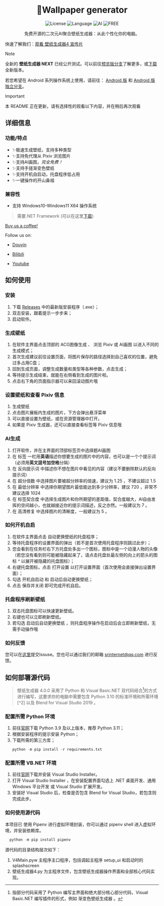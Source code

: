 # <div align="center">🥳Wallpaper generator</div>
<p align="center">
 <img src="https://img.shields.io/badge/license-GPL_3.0%20license-yellow" alt="License">
 <img src="https://img.shields.io/badge/language-python-blue" alt="Language">
 <img src="https://img.shields.io/badge/AI-Stable%20Diffusion-red" alt="AI">
 <img src="https://img.shields.io/badge/FREE-100%25-brightgreen" alt="FREE">
</p>
 <div align="center">免费开源的二次元AI聚合壁纸生成器：从此个性化你的电脑。</div>
 
 快速了解我们：[观看 壁纸生成器4 宣传片](https://www.bilibili.com/video/BV1piHdeGEk8/?share_source=copy_web&vd_source=30d79003a7fdec2cbcfbe2d49d21ea9a)

> [!NOTE]
> 全新的 **壁纸生成器 NEXT** 已经公开测试。可以前往[预览版分支](https://github.com/SRInternet-Studio/Wallpaper-generator/tree/NEXT-PREVIEW)了解更多，或[下载](https://github.com/SRInternet-Studio/Wallpaper-generator/releases)全新版本。
> 
> 若您希望在 Android 系列操作系统上使用，请前往： [Android 版](https://github.com/SRInternet/Wallpaper-generator-for-android/) 和 [Android 版独立分支](https://github.com/SRInternet/Pixiv-generator/)。

> [!IMPORTANT]  
> 本 README 正在更新，请有选择性的观看以下内容，并在稍后再次观看

## 详细信息

### 功能/特点
- ✨极速生成壁纸，支持多种类型
- ✨支持免代理从 Pixiv 浏览图片
- ✨支持AI画图，_完全免费！_
- ✨支持手搓渐变色壁纸
- ✨支持开机自启动，托盘程序低占用
- ✨一键操作的开山鼻祖

### 兼容性
- 支持 Windows10-Windows11 X64 操作系统

> 需要.NET Framework (可以在这里[下载](https://download.microsoft.com/download/6/e/4/6e483240-dd87-40cd-adf4-0c47f5695b49/NDP481-Web.exe))


[Buy us a coffee!](https://afdian.com/a/srinternet)


Follow us on:

 - [Douyin](https://www.douyin.com/user/MS4wLjABAAAATzdjtBBrLLCn69TtPMeseuEUzztbNZzw-9f13adrfiM?relation=0&vid=7143257533807873316)

 - [Bilibili](https://space.bilibili.com/1969160969)

 - [Youtube](https://www.youtube.com/channel/UCEPXlJTTAoKun8cYY1ix3ew)

## 如何使用

### 安装
1. 下载 [Releases](https://github.com/SRInternet-studio/Wallpaper-generator/releases) 中的最新版安装程序（.exe）；
2. 双击安装，跟着提示一步步来；
3. 启动软件。

### 生成壁纸
1. 在软件主界面点击顶部的 ACG图像生成 、 浏览 Pixiv 或 AI画图 以进入不同的生成模式；
2. 首次生成建议前往设置页面，将图片保存的路径选择到自己喜欢的位置，避免过多占用C盘；
3. 回到生成页面，调整生成数量和类型等各种参数，点击生成；
5. 等待提示生成结束，就能在右侧看到生成的图片啦。
6. 点击右下角的页面指示器可以来回滚动图片哦

### 设置壁纸和查看 Pixiv 信息
1. 生成壁纸
2. 点击图片展板内生成的图片，下方会弹出悬浮菜单
3. 可以直接设置为壁纸，或在资源管理器中打开。
4. 如果是 Pixiv 生成器，还可以直接查看标签等 Pixiv 信息哦

### AI生成
1. 打开软件，并在主界面的顶部标签页中选择题AI画图
2. 在 标签 一栏用**英语**描述你想要生成的图片中的内容，也可以是一个个提示词（必须用**英文逗号加空格**分隔）
3. 在 反向提示词 中描述你不想在图片中看见的内容（建议不要删除默认的反向提示词）
4. 在 超分倍数 中选择图片要被超分辨率的倍速，建议为 1.25 ，不建议超过 1.5
5. 在 最低分辨率 中选择你期望图片最低能达到多少分辨率，建议 720 ，非常不建议选择 1024
6. 在 标签契合度 中选择生成图片和你所期望的差距值，契合度越大，AI自由发挥的空间越小，也就越接近你的提示词描述，反之亦然。一般建议为 7 。
7. 在 高清修复 中选择图片的清晰度，一般建议为 5 。

### 如何开机自启
1. 在软件主界面点击 自动更换壁纸的托盘程序；
2. 等待托盘程序的设置界面的弹出（若不是首次使用托盘程序则跳过此步）；
3. 您会看到在任务栏右下方托盘处多出一个图标，图标中是一个动漫人物的头像（若您没有看到则可能被隐藏起来了，请点击托盘处最左侧的向上的箭头的图标 *^* 以展开被隐藏的托盘图标）；
4. 右键托盘图标，点击 打开设置 以打开设置界面（首次使用会直接弹出设置界面）；
5. 勾选 开机自启动 和 启动后自动更换壁纸；
6. 点击 保存并关闭 即可完成开机自启。

### 托盘程序刷新壁纸
1. 双击托盘图标可以快速更新壁纸。
2. 右键也可以立即刷新壁纸。
3. 若勾选 启动后自动更换壁纸 ，则托盘程序操作在启动后会立即刷新壁纸，无需手动操作哦

### 如何反馈
您可以在[这里](https://github.com/SRInternet-studio/Wallpaper-generator/issues/new)提交Issuse。您也可以通过我们的邮箱 srinternet@qq.com 进行反馈。

## 如何部署源代码
> 壁纸生成器 4.0.0 采用了 Python 和 Visual Basic.NET 双代码结合[^1]的方式进行编写，这要求你的电脑中需要包含 Python 3.10 的标准环境和所需环境[^2] 以及 Blend for Visual Studio 2019 。

### 配置所需 Python 环境
1. 前往[官网](https://www.python.org)下载 Python 3.9 及以上版本，推荐 Python 3.11；
2. 根据安装程序的提示安装 Python；
3. 下载所需的第三方库；
   ```python
   python -m pip install -r requirements.txt
   ```

### 配置所需 VB.NET 环境
1. 前往[官网](https://visualstudio.microsoft.com)下载并安装 Visual Studio Installer。
2. 打开 Visual Studio Installer ，在安装配置界面勾选上 .NET 桌面开发、通用 Windows 平台开发 或 Visual Studio 扩展开发。
3. 安装好 Visual Studio 后，检查是否包含 Blend for Visual Studio，若包含则完成此步。

### 如何使用源代码
本项目已 使用 Pipenv 进行虚拟环境封装，你可以通过 pipenv shell 进入虚拟环境，并安装依赖库。
 ```python
   python -m pip install pipenv
   ```

源代码的目录结构层次如下：
1. V4Main.pyw 主程序主口程序，包括调起主程序 setup_ui 和启动时的 splashscreen
2. 壁纸生成器4.py 为主程序文件，包含壁纸生成器操作界面和全部核心代码实现。


[^1]: 指部分代码采用了 Python 编写主界面和绝大部分核心部分代码，Visual Basic.NET 编写插件的形式，例如 渐变色壁纸生成器 。
